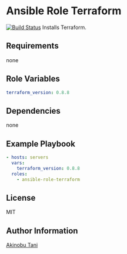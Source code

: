 Ansible Role Terraform
=========

[![Build Status](https://travis-ci.org/akinobu-tani/ansible-role-terraform.svg?branch=master)](https://travis-ci.org/akinobu-tani/ansible-role-terraform)
Installs Terraform.

Requirements
------------

none

Role Variables
--------------

``` yaml
terraform_version: 0.8.8
```

Dependencies
------------

none

Example Playbook
----------------

``` yaml
- hosts: servers
  vars:
    terraform_version: 0.8.8
  roles:
    - ansible-role-terraform
```

License
-------

MIT

Author Information
------------------

[Akinobu Tani](http://github.com/akinobu-tani)
